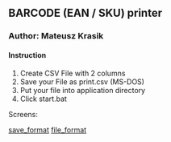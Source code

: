 ## BARCODE (EAN / SKU) printer

### Author: Mateusz Krasik

#### Instruction

1. Create CSV File with 2 columns
2. Save your File as print.csv (MS-DOS) 
3. Put your file into application directory 
4. Click start.bat


Screens:

[save_format](SathMenthu.github.com/barcode-printer/img/format.jpg)
[file_format](SathMenthu.github.com/barcode-printer/img/file_format.jpg)


